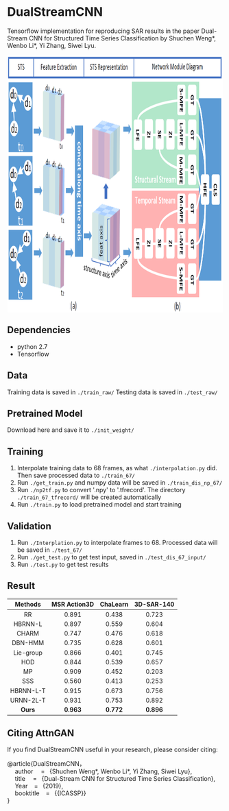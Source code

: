 # DualStreamCNN
Tensorflow implementation for reproducing SAR results in the paper Dual-Stream CNN for Structured Time Series Classification by Shuchen Weng*, Wenbo Li*, Yi Zhang, Siwei Lyu.

 <img src="https://github.com/SCWengTJU/DualStreamCNN/blob/master/Figures/Fig1.png" width = "900" height = "600" align=center />

## Dependencies
* python 2.7  
* Tensorflow  

## Data
Training data is saved in ```./train_raw/```
Testing data is saved in ```./test_raw/```

## Pretrained Model
Download here and save it to ```./init_weight/```

## Training
1. Interpolate training data to 68 frames, as what ```./interpolation.py``` did. Then save processed data to ```./train_67/```
2. Run ```./get_train.py``` and numpy data will be saved in ```./train_dis_np_67/```
3. Run ```./np2tf.py``` to convert '.npy' to '.tfrecord'. The directory ```./train_67_tfrecord/``` will be created automatically
4. Run ```./train.py``` to load pretrained model and start training

## Validation
1. Run ```./Interplation.py``` to interpolate frames to 68. Processed data will be saved in ```./test_67/```
2. Run ```./get_test.py``` to get test input, saved in ```./test_dis_67_input/```
3. Run ```./test.py``` to get test results

## Result

| Methods | MSR Action3D | ChaLearn | 3D-SAR-140 |
| :------: | :------: | :------: | :------: |
| RR | 0.891 | 0.438 | 0.723 |
| HBRNN-L | 0.897 | 0.559 | 0.604 |
| CHARM | 0.747 | 0.476 | 0.618 |
| DBN-HMM | 0.735 | 0.628 | 0.601 |
| Lie-group | 0.866 | 0.401 | 0.745 |
| HOD | 0.844 | 0.539 | 0.657 |
| MP | 0.909 | 0.452 | 0.203 |
| SSS | 0.560 | 0.413 | 0.253 |
| HBRNN-L-T | 0.915 | 0.673 | 0.756 |
| URNN-2L-T | 0.931 | 0.753 | 0.892 |
| **Ours** | **0.963** | **0.772** | **0.896** |

## Citing AttnGAN
If you find DualStreamCNN useful in your research, please consider citing:  

@article{DualStreamCNN，</br>
&emsp; author &emsp;=&ensp; {Shuchen Weng*, Wenbo Li*, Yi Zhang, Siwei Lyu},  
&emsp; title &emsp;=&ensp; {Dual-Stream CNN for Structured Time Series Classification},  
&emsp; Year &ensp; = &ensp;{2019},  
&emsp; booktitle &ensp; = &ensp;{{ICASSP}}  
}


